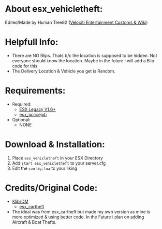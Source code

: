 # About esx_vehicletheft:
Edited/Made by Human Tree92 ([Velociti Entertainment Customs & Wiki]( http://www.velocitientertainment.com/customs/ ))

# Helpfull Info:
* There are NO Blips. Thats b/c the location is supposed to be hidden. Not everyone should know the location. Maybe in the future i will add a Blip code for this.
* The Delivery Location & Vehicle you get is Random.

# Requirements:
* Required:
  * [ESX Legacy V1.6+]( https://github.com/esx-framework/esx-legacy/tree/1.6.0 )
  * [esx_policejob]( https://github.com/esx-framework/esx-legacy/tree/main/%5Besx_addons%5D/esx_policejob )
* Optional:
  * NONE

# Download & Installation:
1) Place `esx_vehicletheft` in your ESX Directory
2) Add `start esx_vehicletheft` to your server.cfg
3) Edit the `config.lua` to your liking

# Credits/Original Code:
* [KlibrDM]( https://github.com/KlibrDM )
  * [esx_cartheft]( https://github.com/KlibrDM/esx_carthief )
* The ideal was from esx_cartheft but made my own version as mine is more optimized & using better code. In the Future i plan on adding Aircraft & Boat Thefts.
